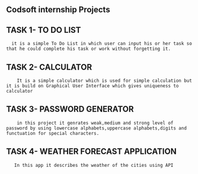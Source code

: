 ## Codsoft internship Projects 
## TASK 1- TO DO LIST 
      it is a simple To Do List in which user can input his or her task so that he could complete his task or work without forgetting it. 

## TASK 2- CALCULATOR
        It is a simple calculator which is used for simple calculation but it is build on Graphical User Interface which gives uniqueness to calculator  
## TASK 3- PASSWORD GENERATOR
        in this project it genrates weak,medium and strong level of password by using lowercase alphabets,uppercase alphabets,digits and functuation for special characters.
## TASK 4- WEATHER FORECAST APPLICATION
       In this app it describes the weather of the cities using API       
